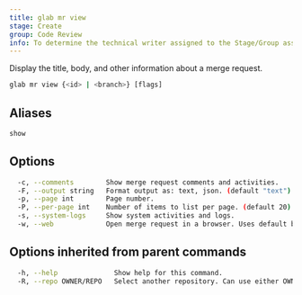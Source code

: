 ```yaml
---
title: glab mr view
stage: Create
group: Code Review
info: To determine the technical writer assigned to the Stage/Group associated with this page, see https://about.gitlab.com/handbook/product/ux/technical-writing/#assignments
---
```


<!--
This documentation is auto generated by a script.
Please do not edit this file directly. Run `make gen-docs` instead.
-->

Display the title, body, and other information about a merge request.

```bash title="terminal"
glab mr view {<id> | <branch>} [flags]
```

## Aliases

```bash title="terminal"
show
```

## Options

```bash title="terminal"
  -c, --comments        Show merge request comments and activities.
  -F, --output string   Format output as: text, json. (default "text")
  -p, --page int        Page number.
  -P, --per-page int    Number of items to list per page. (default 20)
  -s, --system-logs     Show system activities and logs.
  -w, --web             Open merge request in a browser. Uses default browser or browser specified in BROWSER variable.
```

## Options inherited from parent commands

```bash title="terminal"
  -h, --help              Show help for this command.
  -R, --repo OWNER/REPO   Select another repository. Can use either OWNER/REPO or `GROUP/NAMESPACE/REPO` format. Also accepts full URL or Git URL.
```
